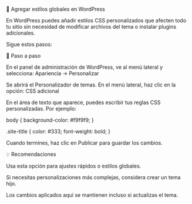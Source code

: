 🧩 Agregar estilos globales en WordPress

En WordPress puedes añadir estilos CSS personalizados que afecten todo tu sitio sin necesidad de modificar archivos del tema o instalar plugins adicionales.

Sigue estos pasos:

🚀 Paso a paso

En el panel de administración de WordPress, ve al menú lateral y selecciona:
Apariencia → Personalizar

Se abrirá el Personalizador de temas.
En el menú lateral, haz clic en la opción:
CSS adicional

En el área de texto que aparece, puedes escribir tus reglas CSS personalizadas.
Por ejemplo:

body {
    background-color: #f9f9f9;
}

.site-title {
    color: #333;
    font-weight: bold;
}


Cuando termines, haz clic en Publicar para guardar los cambios.

💡 Recomendaciones

Usa esta opción para ajustes rápidos o estilos globales.

Si necesitas personalizaciones más complejas, considera crear un tema hijo.

Los cambios aplicados aquí se mantienen incluso si actualizas el tema.
